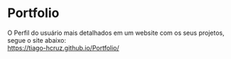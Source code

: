 # Portfolio
O Perfil do usuário mais detalhados em um website com os seus projetos, segue o site abaixo: <br>
https://tiago-hcruz.github.io/Portfolio/ 

